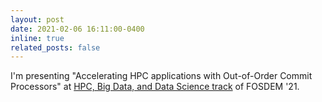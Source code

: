 ```yaml
---
layout: post
date: 2021-02-06 16:11:00-0400
inline: true
related_posts: false
---
```


I'm presenting "Accelerating HPC applications with Out-of-Order Commit Processors" at <a href="https://archive.fosdem.org/2021/schedule/event/riscv_hpc/">HPC, Big Data, and Data Science track</a> of FOSDEM '21.
